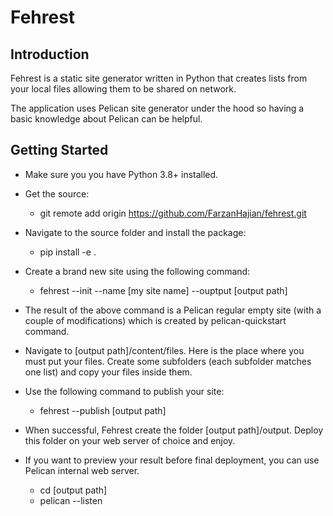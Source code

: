 Fehrest
============

Introduction
------------

Fehrest is a static site generator written in Python that creates lists from your local files allowing them to be shared on network.

The application uses Pelican site generator under the hood so having a basic knowledge about Pelican can be helpful.

Getting Started
---------------
- Make sure you you have Python 3.8+ installed.
- Get the source:
    - git remote add origin https://github.com/FarzanHajian/fehrest.git
- Navigate to the source folder and install the package:
    - pip install -e .
- Create a brand new site using the following command:
    - fehrest --init --name [my site name] --ouptput [output path]
- The result of the above command is a Pelican regular empty site (with a couple of modifications) which is created by pelican-quickstart command.
- Navigate to [output path]/content/files. Here is the place where you must put your files. Create some subfolders (each subfolder matches one list) and copy your files inside them.
- Use the following command to publish your site:
    - fehrest --publish [output path]

- When successful, Fehrest create the folder [output path]/output. Deploy this folder on your web server of choice and enjoy.
- If  you want to preview your result before final deployment, you can use Pelican internal web server.
    - cd [output path]
    - pelican --listen